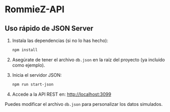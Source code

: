 # RommieZ-API


## Uso rápido de JSON Server

1. Instala las dependencias (si no lo has hecho):
	```bash
	npm install
	```

2. Asegúrate de tener el archivo `db.json` en la raíz del proyecto (ya incluido como ejemplo).

3. Inicia el servidor JSON:
	```bash
	npm run start-json
	```

4. Accede a la API REST en: [http://localhost:3099](http://localhost:3099)

Puedes modificar el archivo `db.json` para personalizar los datos simulados.
